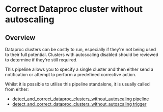 # Correct Dataproc cluster without autoscaling

## Overview

Dataproc clusters can be costly to run, especially if they're not being used to their full potential. Clusters with autoscaling disabled should be reviewed to determine if they're still required.

This pipeline allows you to specify a single cluster and then either send a notification or attempt to perform a predefined corrective action.

Whilst it is possible to utilise this pipeline standalone, it is usually called from either:
- [detect_and_correct_dataproc_clusters_without_autoscaling pipeline](https://hub.flowpipe.io/mods/turbot/gcp_thrifty/pipelines/gcp_thrifty.pipeline.detect_and_correct_dataproc_clusters_without_autoscaling)
- [detect_and_correct_dataproc_clusters_without_autoscaling trigger](https://hub.flowpipe.io/mods/turbot/gcp_thrifty/triggers/gcp_thrifty.trigger.query.detect_and_correct_dataproc_clusters_without_autoscaling)